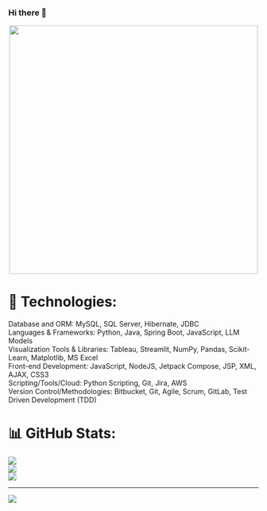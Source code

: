 ### Hi there 👋

<div id="header" align="center">
  <img src="https://user-images.githubusercontent.com/59734313/157189039-c09b3e38-9f42-42c0-ab54-14f1574190a7.gif" width=500/>
</div>


# 💫 Technologies:<br>
Database and ORM: MySQL, SQL Server, Hibernate, JDBC<br>
Languages & Frameworks: Python, Java, Spring Boot, JavaScript, LLM Models<br>
Visualization Tools & Libraries: Tableau, Streamlit, NumPy, Pandas, Scikit-Learn, Matplotlib, MS Excel<br>
Front-end Development: JavaScript, NodeJS, Jetpack Compose, JSP, XML, AJAX, CSS3<br>
Scripting/Tools/Cloud: Python Scripting, Git, Jira, AWS<br>
Version Control/Methodologies: Bitbucket, Git, Agile, Scrum, GitLab, Test Driven Development (TDD)<br>





# 📊 GitHub Stats:
![](https://github-readme-stats.vercel.app/api?username=JaspreetKaur0410&theme=dark&hide_border=false&include_all_commits=false&count_private=false)<br/>
![](https://github-readme-streak-stats.herokuapp.com/?user=JaspreetKaur0410&theme=dark&hide_border=false)<br/>
![](https://github-readme-stats.vercel.app/api/top-langs/?username=JaspreetKaur0410&theme=dark&hide_border=false&include_all_commits=false&count_private=false&layout=compact)

---
[![](https://visitcount.itsvg.in/api?id=JaspreetKaur0410&icon=0&color=0)](https://visitcount.itsvg.in)

<!-- Proudly created with GPRM ( https://gprm.itsvg.in ) -->

